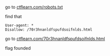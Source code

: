 go to [ctflearn.com/robots.txt](ctflearn.com/robots.txt)

find that

```
User-agent: *
Disallow: /70r3hnanldfspufdsoifnlds.html
```

go to [ctflearn.com/70r3hnanldfspufdsoifnlds.html](ctflearn.com/70r3hnanldfspufdsoifnlds.html)

flag founded


